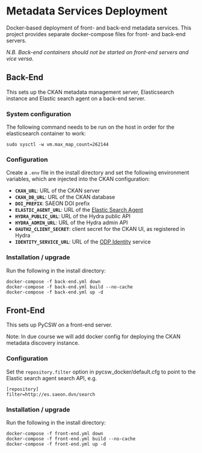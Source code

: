 # Metadata Services Deployment

Docker-based deployment of front- and back-end metadata services. This project provides
separate docker-compose files for front- and back-end servers.

_N.B. Back-end containers should not be started on front-end servers and vice versa._

## Back-End

This sets up the CKAN metadata management server, Elasticsearch instance and Elastic search agent on a back-end server.

### System configuration
The following command needs to be run on the host in order for the elasticsearch container to work:

    sudo sysctl -w vm.max_map_count=262144

### Configuration
Create a `.env` file in the install directory and set the following environment variables,
which are injected into the CKAN configuration:

- **`CKAN_URL`**: URL of the CKAN server
- **`CKAN_DB_URL`**: URL of the CKAN database
- **`DOI_PREFIX`**: SAEON DOI prefix
- **`ELASTIC_AGENT_URL`**: URL of the [Elastic Search Agent](https://github.com/SAEONData/elastic-search-agent)
- **`HYDRA_PUBLIC_URL`**: URL of the Hydra public API
- **`HYDRA_ADMIN_URL`**: URL of the Hydra admin API
- **`OAUTH2_CLIENT_SECRET`**: client secret for the CKAN UI, as registered in Hydra
- **`IDENTITY_SERVICE_URL`**: URL of the [ODP Identity](https://github.com/SAEONData/ODP-Identity) service

### Installation / upgrade
Run the following in the install directory:
    
    docker-compose -f back-end.yml down
    docker-compose -f back-end.yml build --no-cache
    docker-compose -f back-end.yml up -d

## Front-End

This sets up PyCSW on a front-end server.

Note: In due course we will add docker config for deploying the CKAN metadata discovery instance.

### Configuration
Set the `repository.filter` option in pycsw_docker/default.cfg to point to
the Elastic search agent search API, e.g.
    
    [repository]
    filter=http://es.saeon.dvn/search

### Installation / upgrade
Run the following in the install directory:
    
    docker-compose -f front-end.yml down
    docker-compose -f front-end.yml build --no-cache
    docker-compose -f front-end.yml up -d
